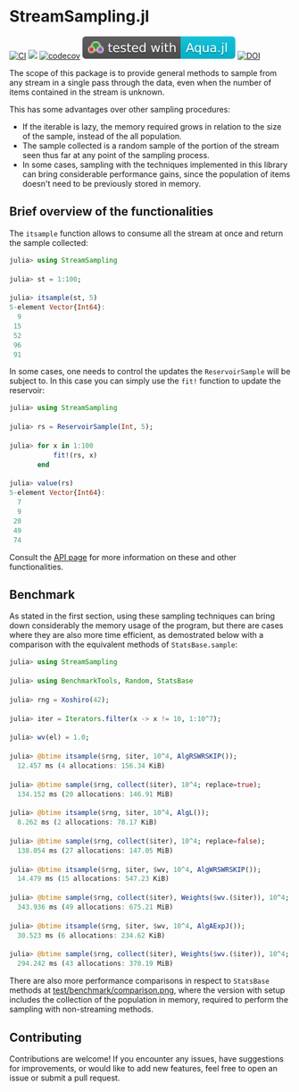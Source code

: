 # StreamSampling.jl

[![CI](https://github.com/JuliaDynamics/StreamSampling.jl/workflows/CI/badge.svg)](https://github.com/JuliaDynamics/StreamSampling.jl/actions?query=workflow%3ACI)
[![](https://img.shields.io/badge/docs-stable-blue.svg)](https://juliadynamics.github.io/StreamSampling.jl/stable/)
[![codecov](https://codecov.io/gh/JuliaDynamics/StreamSampling.jl/graph/badge.svg?token=F8W0MC53Z0)](https://codecov.io/gh/JuliaDynamics/StreamSampling.jl)
[![Aqua QA](https://raw.githubusercontent.com/JuliaTesting/Aqua.jl/master/badge.svg)](https://github.com/JuliaTesting/Aqua.jl)
[![DOI](https://zenodo.org/badge/692407431.svg)](https://zenodo.org/doi/10.5281/zenodo.12826684)

The scope of this package is to provide general methods to sample from any stream in a single pass through the data, even when 
the number of items contained in the stream is unknown.

This has some advantages over other sampling procedures:

- If the iterable is lazy, the memory required grows in relation to the size of the sample, instead of the all population.
- The sample collected is a random sample of the portion of the stream seen thus far at any point of the sampling process.
- In some cases, sampling with the techniques implemented in this library can bring considerable performance gains, since
  the population of items doesn't need to be previously stored in memory.
  
## Brief overview of the functionalities

The `itsample` function allows to consume all the stream at once and return the sample collected:

```julia
julia> using StreamSampling

julia> st = 1:100;

julia> itsample(st, 5)
5-element Vector{Int64}:
  9
 15
 52
 96
 91
```
In some cases, one needs to control the updates the `ReservoirSample` will be subject to. In this case
you can simply use the `fit!` function to update the reservoir:

```julia
julia> using StreamSampling

julia> rs = ReservoirSample(Int, 5);

julia> for x in 1:100
           fit!(rs, x)
       end

julia> value(rs)
5-element Vector{Int64}:
  7
  9
 20
 49
 74
```

Consult the [API page](https://juliadynamics.github.io/StreamSampling.jl/stable/) for more information on these and other functionalities.

## Benchmark

As stated in the first section, using these sampling techniques can bring down considerably the memory usage of the program, 
but there are cases where they are also more time efficient, as demostrated below with a comparison with the 
equivalent methods of `StatsBase.sample`:

```julia
julia> using StreamSampling

julia> using BenchmarkTools, Random, StatsBase

julia> rng = Xoshiro(42);

julia> iter = Iterators.filter(x -> x != 10, 1:10^7);

julia> wv(el) = 1.0;

julia> @btime itsample($rng, $iter, 10^4, AlgRSWRSKIP());
  12.457 ms (4 allocations: 156.34 KiB)

julia> @btime sample($rng, collect($iter), 10^4; replace=true);
  134.152 ms (20 allocations: 146.91 MiB)

julia> @btime itsample($rng, $iter, 10^4, AlgL());
  8.262 ms (2 allocations: 78.17 KiB)

julia> @btime sample($rng, collect($iter), 10^4; replace=false);
  138.054 ms (27 allocations: 147.05 MiB)

julia> @btime itsample($rng, $iter, $wv, 10^4, AlgWRSWRSKIP());
  14.479 ms (15 allocations: 547.23 KiB)

julia> @btime sample($rng, collect($iter), Weights($wv.($iter)), 10^4; replace=true);
  343.936 ms (49 allocations: 675.21 MiB)

julia> @btime itsample($rng, $iter, $wv, 10^4, AlgAExpJ());
  30.523 ms (6 allocations: 234.62 KiB)

julia> @btime sample($rng, collect($iter), Weights($wv.($iter)), 10^4; replace=false);
  294.242 ms (43 allocations: 370.19 MiB)
```

There are also more performance comparisons in respect to `StatsBase` methods at 
[test/benchmark/comparison.png](https://github.com/JuliaDynamics/StreamSampling.jl/blob/main/test/benchmark/comparison_stream_algs.png), where the version with setup includes the collection of the population in memory, required to perform the sampling with non-streaming methods. 



## Contributing

Contributions are welcome! If you encounter any issues, have suggestions for improvements, or would like to add new 
features, feel free to open an issue or submit a pull request.

